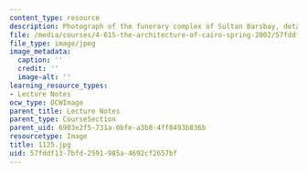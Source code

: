 ```yaml
---
content_type: resource
description: Photograph of the funerary complex of Sultan Barsbay, detail of the dome.
file: /media/courses/4-615-the-architecture-of-cairo-spring-2002/57fddf137bfd2591985a4692cf2657bf_1125.jpg
file_type: image/jpeg
image_metadata:
  caption: ''
  credit: ''
  image-alt: ''
learning_resource_types:
- Lecture Notes
ocw_type: OCWImage
parent_title: Lecture Notes
parent_type: CourseSection
parent_uid: 6903e2f5-731a-0bfe-a3b8-4ff0493b836b
resourcetype: Image
title: 1125.jpg
uid: 57fddf13-7bfd-2591-985a-4692cf2657bf
---
```

